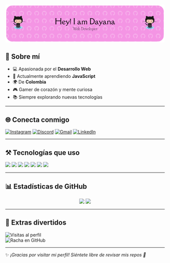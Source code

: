 ![Banner](./presentacion.png.png)

## 🌟 Sobre mí
- 💻 Apasionada por el **Desarrollo Web**  
- 🚀 Actualmente aprendiendo **JavaScript**
- 🌍 De **Colombia**  
- 🎮 Gamer de corazón y mente curiosa  
- 📚 Siempre explorando nuevas tecnologías  

---

## 🌐 Conecta conmigo
[![Instagram](https://img.shields.io/badge/INSTAGRAM-E4405F?style=for-the-badge&logo=instagram&logoColor=white)](https://www.instagram.com/itsmich_12m?igsh=MXNsNHY3ZXZjNHJnZA==)
[![Discord](https://img.shields.io/badge/DISCORD-5865F2?style=for-the-badge&logo=discord&logoColor=white)](https://discord.com/users/1229459393926529067)
[![Gmail](https://img.shields.io/badge/GMAIL-EA4335?style=for-the-badge&logo=gmail&logoColor=white)](mailto:dayanita1204bb@gmail.com)
[![LinkedIn](https://img.shields.io/badge/LINKEDIN-0A66C2?style=for-the-badge&logo=linkedin&logoColor=white)](https://www.linkedin.com/in/dayana-barbosa-47a46b314/)

---

## ⚒️ Tecnologías que uso
<p align="left">
  <img src="https://skillicons.dev/icons?i=html" width="50" />
  <img src="https://skillicons.dev/icons?i=css" width="50" />
  <img src="https://skillicons.dev/icons?i=js" width="50" />
  <img src="https://skillicons.dev/icons?i=python" width="50" />
  <img src="https://skillicons.dev/icons?i=git" width="50" />
  <img src="https://skillicons.dev/icons?i=github" width="50" />
  <img src="https://skillicons.dev/icons?i=vscode" width="50" />
</p>

---

## 📊 Estadísticas de GitHub

<p align="center">
  <img src="https://github-readme-stats.vercel.app/api?username=Dayana196&show_icons=true&theme=radical" height="180em"/>
  <img src="https://github-readme-stats.vercel.app/api/top-langs/?username=Dayana196&layout=compact&theme=tokyonight" height="180em"/>
</p>

---

## 🎯 Extras divertidos
![Visitas al perfil](https://komarev.com/ghpvc/?username=Dayana196&color=blueviolet&style=flat-square)  
![Racha en GitHub](https://streak-stats.demolab.com?user=Dayana196&theme=radical&hide_border=true)  

---

✨ *¡Gracias por visitar mi perfil! Siéntete libre de revisar mis repos 🚀*  
